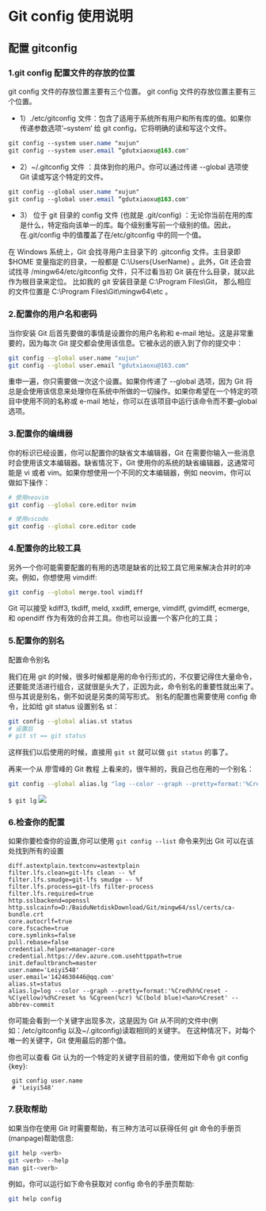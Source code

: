 # Git config 使用说明

## 配置 gitconfig

### 1.git config 配置文件的存放的位置

git config 文件的存放位置主要有三个位置。
git config 文件的存放位置主要有三个位置。

- 1）./etc/gitconfig 文件：包含了适用于系统所有用户和所有库的值。如果你传递参数选项’–system’ 给 git config，它将明确的读和写这个文件。

```css
git config --system user.name "xujun"
git config --system user.email “gdutxiaoxu@163.com"
```

- 2）~/.gitconfig 文件 ：具体到你的用户。你可以通过传递 --global 选项使 Git 读或写这个特定的文件。

```css
git config --global user.name "xujun"
git config --global user.email “gdutxiaoxu@163.com"
```

- 3） 位于 git 目录的 config 文件 (也就是 .git/config) ：无论你当前在用的库是什么，特定指向该单一的库。每个级别重写前一个级别的值。因此，在.git/config 中的值覆盖了在/etc/gitconfig 中的同一个值。

在 Windows 系统上，Git 会找寻用户主目录下的 .gitconfig 文件。主目录即 $HOME 变量指定的目录，一般都是 C:\\Users{UserName} 。此外，Git 还会尝试找寻 /mingw64/etc/gitconfig 文件，只不过看当初 Git 装在什么目录，就以此作为根目录来定位。 比如我的 git 安装目录是 C:\\Program Files\\Git， 那么相应的文件位置是 C:\\Program Files\\Git\\mingw64\\etc 。

### 2.配置你的用户名和密码

当你安装 Git 后首先要做的事情是设置你的用户名称和 e-mail 地址。这是非常重要的，因为每次 Git 提交都会使用该信息。它被永远的嵌入到了你的提交中：

```sh
git config --global user.name "xujun"
git config --global user.email "gdutxiaoxu@163.com"
```

重申一遍，你只需要做一次这个设置。如果你传递了 --global 选项，因为 Git 将总是会使用该信息来处理你在系统中所做的一切操作。如果你希望在一个特定的项目中使用不同的名称或 e-mail 地址，你可以在该项目中运行该命令而不要–global 选项。

### 3.配置你的编缉器

你的标识已经设置，你可以配置你的缺省文本编辑器，Git 在需要你输入一些消息时会使用该文本编辑器。缺省情况下，Git 使用你的系统的缺省编辑器，这通常可能是 vi 或者 vim。如果你想使用一个不同的文本编辑器，例如 neovim，你可以做如下操作：

```sh
# 使用neovim
git config --global core.editor nvim

# 使用vscode
git config --global core.editor code
```

### 4.配置你的比较工具

另外一个你可能需要配置的有用的选项是缺省的比较工具它用来解决合并时的冲突。例如，你想使用 vimdiff:

```sh
git config --global merge.tool vimdiff
```

Git 可以接受 kdiff3, tkdiff, meld, xxdiff, emerge, vimdiff, gvimdiff, ecmerge, 和 opendiff 作为有效的合并工具。你也可以设置一个客户化的工具；

### 5.配置你的别名

配置命令别名

我们在用 git 的时候，很多时候都是用的命令行形式的，不仅要记得住大量命令，还要能灵活进行组合，这就很是头大了，正因为此，命令别名的重要性就出来了。但与其说是别名，倒不如说是另类的简写形式。 别名的配置也需要使用 config 命令，比如给 git status 设置别名 st：

```sh
git config --global alias.st status
# 设置后
# git st == git status
```

这样我们以后使用的时候，直接用 `git st` 就可以做 `git status` 的事了。

再来一个从 廖雪峰的 Git 教程 上看来的，很牛掰的，我自己也在用的一个别名：

```sh
git config --global alias.lg "log --color --graph --pretty=format:'%Cred%h%Creset -%C(yellow)%d%Creset %s %Cgreen(%cr) %C(bold blue)<%an>%Creset' --abbrev-commit"

```

`$ git lg`
![](https://img-blog.csdnimg.cn/44dd54a7cc884c57a818f41e799583a9.png?x-oss-process=image/watermark,type_d3F5LXplbmhlaQ,shadow_50,text_Q1NETiBA5a2m6YCXYg==,size_20,color_FFFFFF,t_70,g_se,x_16)

### 6.检查你的配置

如果你要检查你的设置,你可以使用 `git config --list` 命令来列出 Git 可以在该处找到所有的设置

```
diff.astextplain.textconv=astextplain
filter.lfs.clean=git-lfs clean -- %f
filter.lfs.smudge=git-lfs smudge -- %f
filter.lfs.process=git-lfs filter-process
filter.lfs.required=true
http.sslbackend=openssl
http.sslcainfo=D:/BaiduNetdiskDownload/Git/mingw64/ssl/certs/ca-bundle.crt
core.autocrlf=true
core.fscache=true
core.symlinks=false
pull.rebase=false
credential.helper=manager-core
credential.https://dev.azure.com.usehttppath=true
init.defaultbranch=master
user.name='Leiyi548'
user.email='1424630446@qq.com'
alias.st=status
alias.lg=log --color --graph --pretty=format:'%Cred%h%Creset -%C(yellow)%d%Creset %s %Cgreen(%cr) %C(bold blue)<%an>%Creset' --abbrev-commit
```

你可能会看到一个关键字出现多次，这是因为 Git 从不同的文件中(例如：/etc/gitconfig 以及~/.gitconfig)读取相同的关键字。 在这种情况下，对每个唯一的关键字，Git 使用最后的那个值。

你也可以查看 Git 认为的一个特定的关键字目前的值，使用如下命令 git config {key}:

```
 git config user.name
 # 'Leiyi548'
```

### 7.获取帮助

如果当你在使用 Git 时需要帮助，有三种方法可以获得任何 git 命令的手册页(manpage)帮助信息:

```sh
git help <verb>
git <verb> --help
man git-<verb>
```

例如，你可以运行如下命令获取对 config 命令的手册页帮助:

```sh
git help config
```
